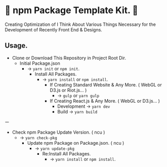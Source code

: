 # 🎺 npm Package Template Kit. 🎺  
Creating Optimization of I Think About Various Things Necessary for the Development of Recently Front End & Designs.

## Usage.

- Clone or Download This Repository in Project Root Dir.  
  - Initial Package.json
    - -> `yarn init` or `npm init`.  
      - Install All Packages.
        - -> `yarn install` or `npm install`.
          - If Creating Standard Website & Any More. ( WebGL or D3.js or Riot.js... )  
            - -> `gulp` or `yarn gulp`  
          - If Creating React.js & Any More. ( WebGL or D3.js... )  
            - Development -> `yarn dev`  
            - Build -> `yarn build`  

ー  

- Check npm Package Update Version. ( ncu )  
  - -> `yarn check-pkg`  
    - Update npm Package on Package.json. ( ncu )  
      - -> `yarn update-pkg`  
        - Re:Install All Packages.
          - -> `yarn install` or `npm install`.  
